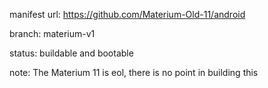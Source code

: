 manifest url:
https://github.com/Materium-Old-11/android

branch:
materium-v1

status:
buildable and bootable

note:
The Materium 11 is eol, there is no point in building this

